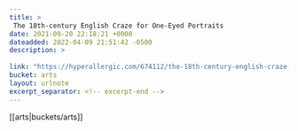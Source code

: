 ```yaml
---
title: > 
 The 18th-century English Craze for One-Eyed Portraits
date: 2021-09-20 22:18:21 +0000
dateadded: 2022-04-09 21:51:42 -0500
description: > 
 
link: "https://hyperallergic.com/674112/the-18th-century-english-craze-for-one-eyed-portraits/"
bucket: arts
layout: urlnote
excerpt_separator: <!-- excerpt-end -->
--- 
```

 <!-- excerpt-end -->[[arts|buckets/arts]]
